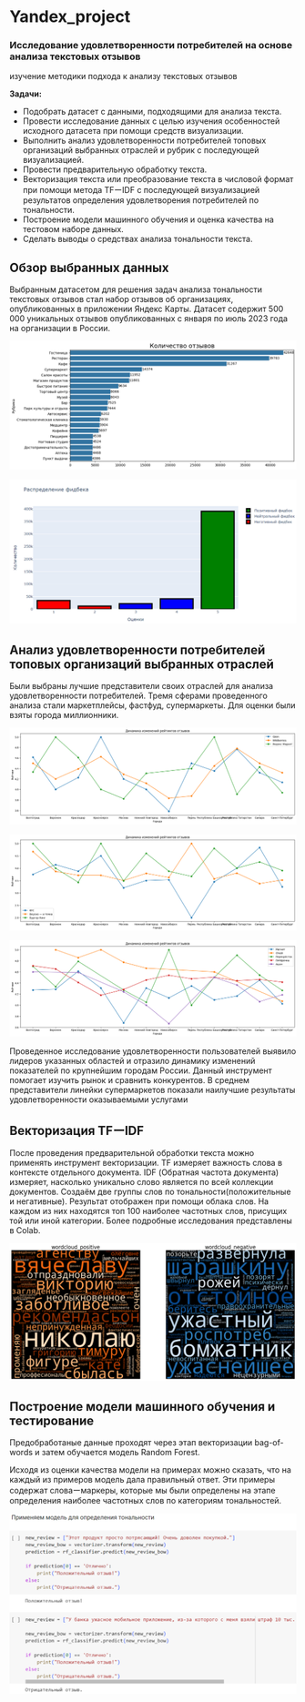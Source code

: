 # Yandex_project

### Исследование удовлетворенности потребителей на основе анализа текстовых отзывов

изучение методики подхода к анализу текстовых отзывов

**Задачи:**
- Подобрать датасет с данными, подходящими для анализа текста.
- Провести исследование данных с целью изучения особенностей
исходного датасета при помощи средств визуализации.
- Выполнить анализ удовлетворенности потребителей топовых
организаций выбранных отраслей и рубрик с последующей визуализацией.
- Провести предварительную обработку текста.
- Векторизация текста или преобразование текста в числовой формат
при помощи метода TFーIDF с последующей визуализацией результатов
определения удовлетворения потребителей по тональности.
- Построение модели машинного обучения и оценка качества на
тестовом наборе данных.
- Сделать выводы о средствах анализа тональности текста.

## Обзор выбранных данных

Выбранным датасетом для решения задач анализа тональности текстовых отзывов стал набор отзывов об организациях, опубликованных в приложении Яндекс Карты. Датасет содержит 500 000 уникальных отзывов опубликованных с января по июль 2023 года на организации в России.


![Иллюстрация к проекту](https://github.com/ivanChuhonin/Yandex_project/raw/main/png_files/%D0%BA%D0%BE%D0%BB%D0%B8%D1%87%D0%B5%D1%81%D1%82%D0%B2%D0%BE%20%D0%BE%D1%82%D0%B7%D1%8B%D0%B2%D0%BE%D0%B2.png)

![Иллюстрация к проекту](https://github.com/ivanChuhonin/Yandex_project/raw/main/png_files/%D1%80%D0%B0%D1%81%D0%BF%D1%80%D0%B5%D0%B4%D0%B5%D0%BB%D0%B5%D0%BD%D0%B8%D0%B5%20%D0%BE%D1%86%D0%B5%D0%BD%D0%BE%D0%BA.png)

## Анализ удовлетворенности потребителей топовых организаций выбранных отраслей

Были выбраны лучшие представители своих отраслей для анализа удовлетворенности потребителей. Тремя сферами проведенного анализа стали маркетплейсы, фастфуд, супермаркеты. Для оценки были взяты города миллионники. 

![Иллюстрация к проекту](https://github.com/ivanChuhonin/Yandex_project/blob/main/png_files/%D1%80%D0%B5%D0%B9%D1%82%D0%B8%D0%BD%D0%B3%20%D1%81%D0%BB%D1%83%D0%B6%D0%B1%20%D0%B4%D0%BE%D1%81%D1%82%D0%B0%D0%B2%D0%BA%D0%B8.png)

![Иллюстрация к проекту](https://github.com/ivanChuhonin/Yandex_project/blob/main/png_files/%D1%80%D0%B5%D0%B9%D1%82%D0%B8%D0%BD%D0%B3%20%D1%84%D0%B0%D1%81%D1%82%D1%84%D1%83%D0%B4%D0%B0.png)

![Иллюстрация к проекту](https://github.com/ivanChuhonin/Yandex_project/blob/main/png_files/%D1%80%D0%B5%D0%B9%D1%82%D0%B8%D0%BD%D0%B3%20%D1%81%D1%83%D0%BF%D0%B5%D1%80%D0%BC%D0%B0%D1%80%D0%BA%D0%B5%D1%82%D0%BE%D0%B2.png)

Проведенное исследование удовлетворенности пользователей выявило лидеров указанных областей и отразило динамику изменений показателей по крупнейшим городам России. Данный инструмент помогает изучить рынок и сравнить конкурентов. В среднем представители линейки супермаркетов показали наилучшие результаты удовлетворенности оказываемыми услугами

## Векторизация TFーIDF

После проведения предварительной обработки текста можно применять инструмент векторизации. TF измеряет важность слова в контексте отдельного документа. IDF (Обратная частота документа) измеряет, насколько уникально слово является по всей коллекции документов.
Создаём две группы слов по тональности(положительные и негативные). Результат отображен при помощи облака слов. На каждом из них находятся топ 100 наиболее частотных слов, присущих той или иной категории. Более подробные исследования представлены в Colab.

![Иллюстрация к проекту](https://github.com/ivanChuhonin/Yandex_project/blob/main/png_files/%D0%BE%D0%B1%D0%BB%D0%B0%D0%BA%D0%BE%20%D1%81%D0%BB%D0%BE%D0%B2.png)

## Построение модели машинного обучения и тестирование

Предобработаные данные проходят через этап векторизации bag-of-words и затем обучается модель Random Forest. 

Исходя из оценки качества модели на примерах можно сказать, что на каждый из примеров модель дала правильный ответ. Эти примеры содержат словаーмаркеры, которые мы были определены на этапе определения наиболее частотных слов по категориям тональностей.

![Иллюстрация к проекту](https://github.com/ivanChuhonin/Yandex_project/blob/main/png_files/2024-02-28_21-00-23.png)

